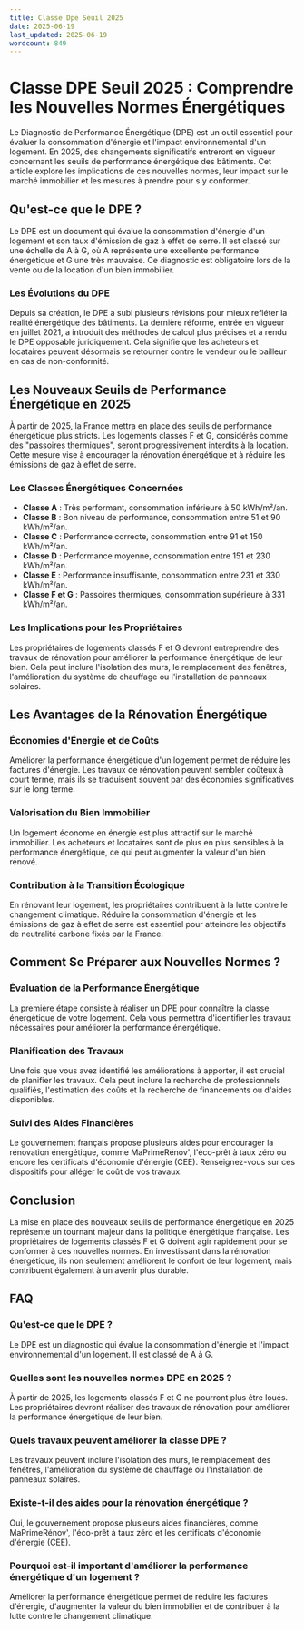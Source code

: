 ```yaml
---
title: Classe Dpe Seuil 2025
date: 2025-06-19
last_updated: 2025-06-19
wordcount: 849
---
```


# Classe DPE Seuil 2025 : Comprendre les Nouvelles Normes Énergétiques

Le Diagnostic de Performance Énergétique (DPE) est un outil essentiel pour évaluer la consommation d'énergie et l'impact environnemental d'un logement. En 2025, des changements significatifs entreront en vigueur concernant les seuils de performance énergétique des bâtiments. Cet article explore les implications de ces nouvelles normes, leur impact sur le marché immobilier et les mesures à prendre pour s'y conformer.

## Qu'est-ce que le DPE ?

Le DPE est un document qui évalue la consommation d'énergie d'un logement et son taux d'émission de gaz à effet de serre. Il est classé sur une échelle de A à G, où A représente une excellente performance énergétique et G une très mauvaise. Ce diagnostic est obligatoire lors de la vente ou de la location d'un bien immobilier.

### Les Évolutions du DPE

Depuis sa création, le DPE a subi plusieurs révisions pour mieux refléter la réalité énergétique des bâtiments. La dernière réforme, entrée en vigueur en juillet 2021, a introduit des méthodes de calcul plus précises et a rendu le DPE opposable juridiquement. Cela signifie que les acheteurs et locataires peuvent désormais se retourner contre le vendeur ou le bailleur en cas de non-conformité.

## Les Nouveaux Seuils de Performance Énergétique en 2025

À partir de 2025, la France mettra en place des seuils de performance énergétique plus stricts. Les logements classés F et G, considérés comme des "passoires thermiques", seront progressivement interdits à la location. Cette mesure vise à encourager la rénovation énergétique et à réduire les émissions de gaz à effet de serre.

### Les Classes Énergétiques Concernées

- **Classe A** : Très performant, consommation inférieure à 50 kWh/m²/an.
- **Classe B** : Bon niveau de performance, consommation entre 51 et 90 kWh/m²/an.
- **Classe C** : Performance correcte, consommation entre 91 et 150 kWh/m²/an.
- **Classe D** : Performance moyenne, consommation entre 151 et 230 kWh/m²/an.
- **Classe E** : Performance insuffisante, consommation entre 231 et 330 kWh/m²/an.
- **Classe F et G** : Passoires thermiques, consommation supérieure à 331 kWh/m²/an.

### Les Implications pour les Propriétaires

Les propriétaires de logements classés F et G devront entreprendre des travaux de rénovation pour améliorer la performance énergétique de leur bien. Cela peut inclure l'isolation des murs, le remplacement des fenêtres, l'amélioration du système de chauffage ou l'installation de panneaux solaires.

## Les Avantages de la Rénovation Énergétique

### Économies d'Énergie et de Coûts

Améliorer la performance énergétique d'un logement permet de réduire les factures d'énergie. Les travaux de rénovation peuvent sembler coûteux à court terme, mais ils se traduisent souvent par des économies significatives sur le long terme.

### Valorisation du Bien Immobilier

Un logement économe en énergie est plus attractif sur le marché immobilier. Les acheteurs et locataires sont de plus en plus sensibles à la performance énergétique, ce qui peut augmenter la valeur d'un bien rénové.

### Contribution à la Transition Écologique

En rénovant leur logement, les propriétaires contribuent à la lutte contre le changement climatique. Réduire la consommation d'énergie et les émissions de gaz à effet de serre est essentiel pour atteindre les objectifs de neutralité carbone fixés par la France.

## Comment Se Préparer aux Nouvelles Normes ?

### Évaluation de la Performance Énergétique

La première étape consiste à réaliser un DPE pour connaître la classe énergétique de votre logement. Cela vous permettra d'identifier les travaux nécessaires pour améliorer la performance énergétique.

### Planification des Travaux

Une fois que vous avez identifié les améliorations à apporter, il est crucial de planifier les travaux. Cela peut inclure la recherche de professionnels qualifiés, l'estimation des coûts et la recherche de financements ou d'aides disponibles.

### Suivi des Aides Financières

Le gouvernement français propose plusieurs aides pour encourager la rénovation énergétique, comme MaPrimeRénov', l'éco-prêt à taux zéro ou encore les certificats d'économie d'énergie (CEE). Renseignez-vous sur ces dispositifs pour alléger le coût de vos travaux.

## Conclusion

La mise en place des nouveaux seuils de performance énergétique en 2025 représente un tournant majeur dans la politique énergétique française. Les propriétaires de logements classés F et G doivent agir rapidement pour se conformer à ces nouvelles normes. En investissant dans la rénovation énergétique, ils non seulement améliorent le confort de leur logement, mais contribuent également à un avenir plus durable.

## FAQ

### Qu'est-ce que le DPE ?

Le DPE est un diagnostic qui évalue la consommation d'énergie et l'impact environnemental d'un logement. Il est classé de A à G.

### Quelles sont les nouvelles normes DPE en 2025 ?

À partir de 2025, les logements classés F et G ne pourront plus être loués. Les propriétaires devront réaliser des travaux de rénovation pour améliorer la performance énergétique de leur bien.

### Quels travaux peuvent améliorer la classe DPE ?

Les travaux peuvent inclure l'isolation des murs, le remplacement des fenêtres, l'amélioration du système de chauffage ou l'installation de panneaux solaires.

### Existe-t-il des aides pour la rénovation énergétique ?

Oui, le gouvernement propose plusieurs aides financières, comme MaPrimeRénov', l'éco-prêt à taux zéro et les certificats d'économie d'énergie (CEE).

### Pourquoi est-il important d'améliorer la performance énergétique d'un logement ?

Améliorer la performance énergétique permet de réduire les factures d'énergie, d'augmenter la valeur du bien immobilier et de contribuer à la lutte contre le changement climatique.